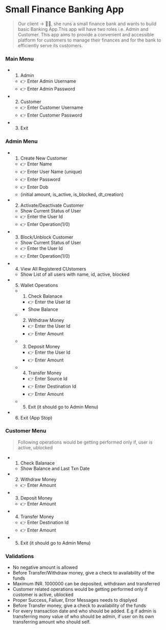 # Small Finance Banking App
> Our client -> 👩‍🦰, she runs a small finance bank and wants to build basic Banking App.This app will have two roles i.e. Admin and Customer. This app aims to provide a convenient and accessible platform for customers to manage their finances and for the bank to efficiently serve its customers. 

### Main Menu
- 1. Admin
    - 👉 Enter Admin Username
    - 👉 Enter Admin Password
- 2. Customer
    - 👉 Enter Customer Username
    - 👉 Enter Customer Password
- 3. Exit

### Admin Menu
- 1. Create New Customer
    - 👉 Enter Name
    - 👉 Enter User Name (unique)
    - 👉 Enter Password
    - 👉 Enter Dob
    - (initial amount, is_active, is_blocked, dt_creation)
- 2. Activate/Deactivate Customer
    - Show Current Status of User
    - 👉 Enter the User Id
    - 👉 Enter Operation(1/0)
- 3. Block/Unblock Customer
    - Show Current Status of User
    - 👉 Enter the User Id
    - 👉 Enter Operation(1/0)
- 4. View All Registered CUstomers
    - Show List of all users with name, id, active, blocked
- 5. Wallet Operations
    - 1. Check Balanace
        - 👉 Enter the User Id
        - Show Balance
    - 2. Withdraw Money
        - 👉 Enter the User Id 
        - 👉 Enter Amount
    - 3. Deposit Money
        - 👉 Enter the User Id 
        - 👉 Enter Amount
    - 4. Transfer Money
        - 👉 Enter Source Id 
        - 👉 Enter Destination Id 
        - 👉 Enter Amount
    - 5. Exit (it should go to Admin Menu) 
- 6. Exit (App Stop)

### Customer Menu
> Following operations would be getting performed only if, user is active, ublocked
- 1. Check Balanace
    - Show Balance and Last Txn Date
- 2. Withdraw Money
    - 👉 Enter Amount
- 3. Deposit Money
    - 👉 Enter Amount
- 4. Transfer Money
    - 👉 Enter Destination Id 
    - 👉 Enter Amount
- 5. Exit (it should go to Admin Menu) 

### Validations 
- No negative amount is allowed
- Before Transfer/Withdraw money, give a check to availability of the funds
- Maximum INR. 1000000 can be deposited, withdrawn and transferred
- Customer related operations would be getting performed only if customer is active, ublocked
- Proper Success, Failuer, Error Messages needs to displyed 
- Before Transfer money, give a check to availability of the funds
- For every transaction date and who should be added. E.g if admin is transferring mony value of who should be admin, if user on its own transferring amount who should self.

